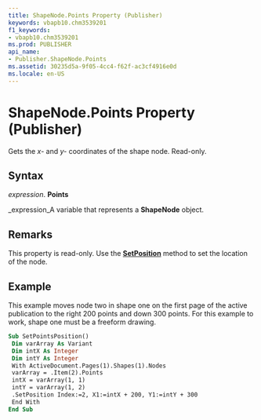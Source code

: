 ```yaml
---
title: ShapeNode.Points Property (Publisher)
keywords: vbapb10.chm3539201
f1_keywords:
- vbapb10.chm3539201
ms.prod: PUBLISHER
api_name:
- Publisher.ShapeNode.Points
ms.assetid: 30235d5a-9f05-4cc4-f62f-ac3cf4916e0d
ms.locale: en-US
---
```



# ShapeNode.Points Property (Publisher)

Gets the  _x-_ and _y-_ coordinates of the shape node. Read-only.


## Syntax

 _expression_. **Points**

 _expression_A variable that represents a  **ShapeNode** object.


## Remarks

This property is read-only. Use the  **[SetPosition](shapenodes.setposition-method-publisher.md)** method to set the location of the node.


## Example

This example moves node two in shape one on the first page of the active publication to the right 200 points and down 300 points. For this example to work, shape one must be a freeform drawing.


```vb
Sub SetPointsPosition() 
 Dim varArray As Variant 
 Dim intX As Integer 
 Dim intY As Integer 
 With ActiveDocument.Pages(1).Shapes(1).Nodes 
 varArray = .Item(2).Points 
 intX = varArray(1, 1) 
 intY = varArray(1, 2) 
 .SetPosition Index:=2, X1:=intX + 200, Y1:=intY + 300 
 End With 
End Sub
```


